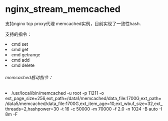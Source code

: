 # nginx_stream_memcached

支持nginx tcp proxy代理  memcached实例，目前实现了一致性hash.

支持的指令：
<li> cmd  set </li>
<li> cmd  get </li>
<li> cmd  getrange </li>
<li> cmd  add </li>
<li> cmd  delete </li>


<h6> memcached启动指令： </h6>
<li>
 /usr/local/bin/memcached -u root -p 11211 -o ext_page_size=256,ext_path=/data1/memcached/data_file:1700G,ext_path=/data5/memcached/data_file:1700G,ext_item_age=10,ext_wbuf_size=32,ext_threads=2,hashpower=30 -t 16 -c 50000 -m 70000 -f 2.0 -n 1024 -B auto -I 8m -F
</li>
